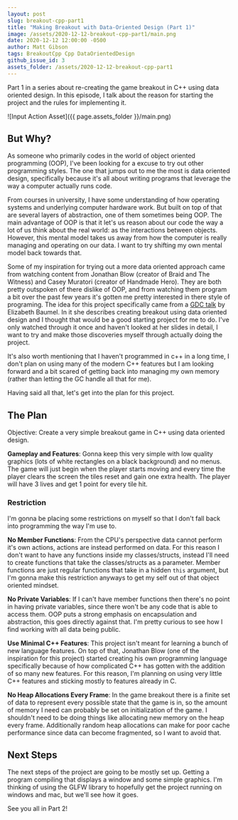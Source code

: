 ```yaml
---
layout: post
slug: breakout-cpp-part1
title: "Making Breakout with Data-Oriented Design (Part 1)"
image: /assets/2020-12-12-breakout-cpp-part1/main.png 
date: 2020-12-12 12:00:00 -0500
author: Matt Gibson
tags: BreakoutCpp Cpp DataOrientedDesign
github_issue_id: 3
assets_folder: /assets/2020-12-12-breakout-cpp-part1
---
```


Part 1 in a series about re-creating the game breakout in C++ using data oriented design. In this episode, I talk about the reason for starting the project and the rules for implementing it.

<!--more-->

![Input Action Asset]({{ page.assets_folder }}/main.png)

## But Why?
As someone who primarily codes in the world of object oriented programming (OOP), I've been looking for a excuse to try out other programming styles. The one that jumps out to me the most is data oriented design, specifically because it's all about writing programs that leverage the way a computer actually runs code.  

From courses in university, I have some understanding of how operating systems and underlying computer hardware work. But built on top of that are several layers of abstraction, one of them sometimes being OOP. The main advantage of OOP is that it let's us reason about our code the way a lot of us think about the real world: as the interactions between objects. However, this mental model takes us away from how the computer is really managing and operating on our data. I want to try shifting my own mental model back towards that. 

Some of my inspiration for trying out a more data oriented approach came from watching content from Jonathan Blow (creator of Braid and The Witness) and Casey Muratori (creator of Handmade Hero). They are both pretty outspoken of there dislike of OOP, and from watching them program a bit over the past few years it's gotten me pretty interested in there style of programing. The idea for this project specifically came from a [GDC talk](https://youtu.be/GQx20iDBx9c) by Elizabeth Baumel. In it she describes creating breakout using data oriented design and I thought that would be a good starting project for me to do. I've only watched through it once and haven't looked at her slides in detail, I want to try and make those discoveries myself through actually doing the project.

It's also worth mentioning that I haven't programmed in c++ in a long time, I don't plan on using many of the modern C++ features but I am looking forward and a bit scared of getting back into managing my own memory (rather than letting the GC handle all that for me).

Having said all that, let's get into the plan for this project.

## The Plan
Objective: Create a very simple breakout game in C++ using data oriented design.

**Gameplay and Features**: Gonna keep this very simple with low quality graphics (lots of white rectangles on a black background) and no menus. The game will just begin when the player starts moving and every time the player clears the screen the tiles reset and gain one extra health. The player will have 3 lives and get 1 point for every tile hit.

### Restriction
I'm gonna be placing some restrictions on myself so that I don't fall back into programming the way I'm use to.

**No Member Functions**: From the CPU's perspective data cannot perform it's own actions, actions are instead performed on data. For this reason I don't want to have any functions inside my classes/structs, instead I'll need to create functions that take the classes/structs as a parameter. Member functions are just regular functions that take in a hidden `this` argument, but I'm gonna make this restriction anyways to get my self out of that object oriented mindset.

**No Private Variables**: If I can't have member functions then there's no point in having private variables, since there won't be any code that is able to access them. OOP puts a strong emphasis on encapsulation and abstraction, this goes directly against that. I'm pretty curious to see how I find working with all data being public.

**Use Minimal C++ Features**: This project isn't meant for learning a bunch of new language features. On top of that, Jonathan Blow (one of the inspiration for this project) started creating his own programming language specifically because of how complicated C++ has gotten with the addition of so many new features. For this reason, I'm planning on using very little C++ features and sticking mostly to features already in C.

**No Heap Allocations Every Frame**: In the game breakout there is a finite set of data to represent every possible state that the game is in, so the amount of memory I need can probably be set on initialization of the game. I shouldn't need to be doing things like allocating new memory on the heap every frame. Additionally random heap allocations can make for poor cache performance since data can become fragmented, so I want to avoid that.

## Next Steps
The next steps of the project are going to be mostly set up. Getting a program compiling that displays a window and some simple graphics. I'm thinking of using the GLFW library to hopefully get the project running on windows and mac, but we'll see how it goes. 

See you all in Part 2!
